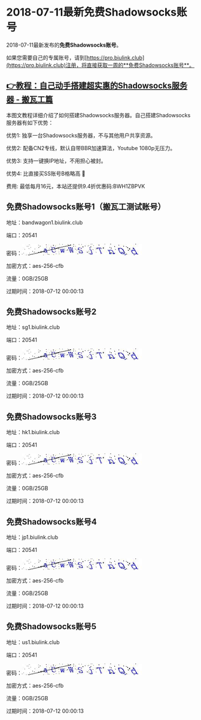 # 2018-07-11最新**免费Shadowsocks账号**

2018-07-11最新发布的**免费Shadowsocks账号**。

如果您需要自己的专属账号，请到[https://pro.biulink.club](https://pro.biulink.club)注册，将直接获取一周的**免费Shadowsocks账号**。

## [👉教程：自己动手搭建超实惠的Shadowsocks服务器 - 搬瓦工篇](https://github.com/Biulink/ShadowsocksTutorials/blob/master/%E6%95%99%E6%82%A8%E8%87%AA%E5%B7%B1%E5%8A%A8%E6%89%8B%E6%90%AD%E5%BB%BA%E8%B6%85%E5%AE%9E%E6%83%A0%E7%9A%84Shadowsocks%E6%9C%8D%E5%8A%A1%E5%99%A8%20-%20%E6%90%AC%E7%93%A6%E5%B7%A5%E7%AF%87.md)
  
  本图文教程详细介绍了如何搭建Shadowsocks服务器。自己搭建Shadowsocks服务器有如下优势：

  优势1: 独享一台Shadowsocks服务器，不与其他用户共享资源。

  优势2: 配备CN2专线，默认自带BBR加速算法，Youtube 1080p无压力。

  优势3: 支持一键换IP地址，不用担心被封。

  优势4: 比直接买SS账号B格略高 🙂

  费用: 最低每月16元，本站还提供9.4折优惠码:BWH1ZBPVK  
## 免费Shadowsocks账号1（搬瓦工测试账号）

地址：bandwagon1.biulink.club

端口：20541

密码：![免费Shadowsocks账号密码](../password/0e0aeed8-6ec9-4e68-9f42-8d9679737dd3.jpg)

加密方式：aes-256-cfb

流量：0GB/25GB

过期时间：2018-07-12 00:00:13

## 免费Shadowsocks账号2

地址：sg1.biulink.club

端口：20541

密码：![免费Shadowsocks账号密码](../password/0e0aeed8-6ec9-4e68-9f42-8d9679737dd3.jpg)

加密方式：aes-256-cfb

流量：0GB/25GB

过期时间：2018-07-12 00:00:13

## 免费Shadowsocks账号3

地址：hk1.biulink.club

端口：20541

密码：![免费Shadowsocks账号密码](../password/0e0aeed8-6ec9-4e68-9f42-8d9679737dd3.jpg)

加密方式：aes-256-cfb

流量：0GB/25GB

过期时间：2018-07-12 00:00:13

## 免费Shadowsocks账号4

地址：jp1.biulink.club

端口：20541

密码：![免费Shadowsocks账号密码](../password/0e0aeed8-6ec9-4e68-9f42-8d9679737dd3.jpg)

加密方式：aes-256-cfb

流量：0GB/25GB

过期时间：2018-07-12 00:00:13

## 免费Shadowsocks账号5

地址：us1.biulink.club

端口：20541

密码：![免费Shadowsocks账号密码](../password/0e0aeed8-6ec9-4e68-9f42-8d9679737dd3.jpg)

加密方式：aes-256-cfb

流量：0GB/25GB

过期时间：2018-07-12 00:00:13

